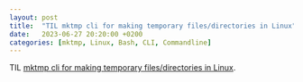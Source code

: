 ```yaml
---
layout: post
title:  "TIL mktmp cli for making temporary files/directories in Linux"
date:   2023-06-27 20:20:00 +0200
categories: [mktmp, Linux, Bash, CLI, Commandline]
---
```

TIL [mktmp cli for making temporary files/directories in Linux](https://stackoverflow.com/a/74233412/942513).
